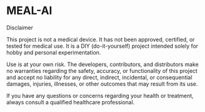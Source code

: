 # MEAL-AI

Disclaimer

This project is not a medical device. It has not been approved, certified, or tested for medical use. It is a DIY (do-it-yourself) project intended solely for hobby and personal experimentation.

Use is at your own risk. The developers, contributors, and distributors make no warranties regarding the safety, accuracy, or functionality of this project and accept no liability for any direct, indirect, incidental, or consequential damages, injuries, illnesses, or other outcomes that may result from its use.

If you have any questions or concerns regarding your health or treatment, always consult a qualified healthcare professional.
